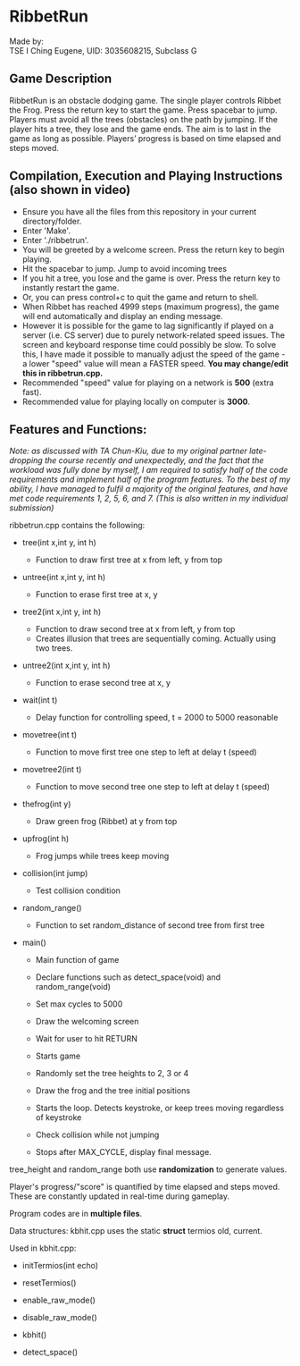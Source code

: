 # RibbetRun<br/>
Made by:<br/>
TSE I Ching Eugene, UID: 3035608215, Subclass G<br/>

## Game Description<br/>
RibbetRun is an obstacle dodging game. The single player controls Ribbet the Frog. Press the return key to start the game. Press spacebar to jump. Players must avoid all the trees (obstacles) on the path by jumping. If the player hits a tree, they lose and the game ends. The aim is to last in the game as long as possible. Players’ progress is based on time elapsed and steps moved.

## Compilation, Execution and Playing Instructions (also shown in video)<br/>
* Ensure you have all the files from this repository in your current directory/folder.<br/>
* Enter 'Make'.<br/>
* Enter './ribbetrun'.<br/>
* You will be greeted by a welcome screen. Press the return key to begin playing.<br/>
* Hit the spacebar to jump. Jump to avoid incoming trees<br/>
* If you hit a tree, you lose and the game is over. Press the return key to instantly restart the game.<br/>
* Or, you can press control+c to quit the game and return to shell.<br/>
* When Ribbet has reached 4999 steps (maximum progress), the game will end automatically and display an ending message.<br/>
* However it is possible for the game to lag significantly if played on a server (i.e. CS server) due to purely network-related speed issues. The screen and keyboard response time could possibly be slow. To solve this, I have made it possible to manually adjust the speed of the game - a lower "speed" value will mean a FASTER speed. **You may change/edit this in ribbetrun.cpp.**<br/>
* Recommended "speed" value for playing on a network is **500** (extra fast).<br/>
* Recommended value for playing locally on computer is **3000**.<br/>

## Features and Functions:<br/>

*Note: as discussed with TA Chun-Kiu, due to my original partner late-dropping the course recently and unexpectedly, and the fact that the workload was fully done by myself, I am required to satisfy half of the code requirements and implement half of the program features. To the best of my ability, I have managed to fulfil a majority of the original features, and have met code requirements 1, 2, 5, 6, and 7. (This is also written in my individual submission)*<br/>

ribbetrun.cpp contains the following:<br/>

* tree(int x,int y, int h)
  * Function to draw first tree at x from left, y from top

* untree(int x,int y, int h)
  * Function to erase first tree at x, y
  
* tree2(int x,int y, int h)
  * Function to draw second tree at x from left, y from top
  * Creates illusion that trees are sequentially coming. Actually using two trees.
  
* untree2(int x,int y, int h)
  * Function to erase second tree at x, y
  
* wait(int t)
  * Delay function for controlling speed, t = 2000 to 5000 reasonable

* movetree(int t)
  * Function to move first tree one step to left at delay t (speed)
  
* movetree2(int t)
  * Function to move second tree one step to left at delay t (speed)
  
* thefrog(int y)
  * Draw green frog (Ribbet) at y from top
  
* upfrog(int h)
  * Frog jumps while trees keep moving
  
* collision(int jump)
  * Test collision condition

* random_range()
  * Function to set random_distance of second tree from first tree

* main()

  * Main function of game

  * Declare functions such as detect_space(void) and random_range(void)
  
  * Set max cycles to 5000
  
  * Draw the welcoming screen
  
  * Wait for user to hit RETURN
  
  * Starts game
  
  * Randomly set the tree heights to 2, 3 or 4
  
  * Draw the frog and the tree initial positions
  
  * Starts the loop. Detects keystroke, or keep trees moving regardless of keystroke
  
  * Check collision while not jumping
  
  * Stops after MAX_CYCLE, display final message.
  
tree_height and random_range both use **randomization** to generate values.<br/>

Player's progress/"score" is quantified by time elapsed and steps moved. These are constantly updated in real-time during gameplay.<br/>

Program codes are in **multiple files**.<br/>

Data structures: kbhit.cpp uses the static **struct** termios old, current.<br/>

Used in kbhit.cpp:<br/>

* initTermios(int echo)

* resetTermios()

* enable_raw_mode()

* disable_raw_mode()

* kbhit()

* detect_space()
